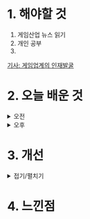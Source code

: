 
# 1. 해야할 것

1. 게임산업 뉴스 읽기 
2. 개인 공부  
3. 

[기사: 게임업계의 인재발굴](https://news.bizwatch.co.kr/article/mobile/2024/04/22/0032)

# 2. 오늘 배운 것

<details>
<summary>오전</summary>


</details>


<details>
<summary>오후</summary>


</details>




# 3. 개선


<details>
<summary>접기/펼치기</summary>


</details>



# 4. 느낀점



